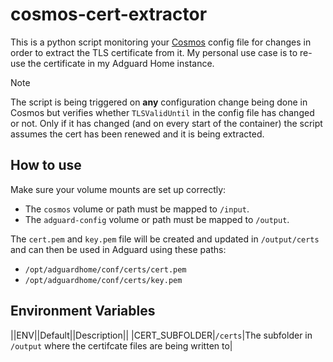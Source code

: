 # cosmos-cert-extractor
This is a python script monitoring your [Cosmos](https://github.com/azukaar/Cosmos-Server) config file for changes in order to extract the TLS certificate from it. My personal use case is to re-use the certificate in my Adguard Home instance.
> [!NOTE]
> The script is being triggered on __any__ configuration change being done in Cosmos but verifies whether `TLSValidUntil` in the config file has changed or not. Only if it has changed (and on every start of the container) the script assumes the cert has been renewed and it is being extracted.

## How to use
Make sure your volume mounts are set up correctly:
* The `cosmos` volume or path must be mapped to `/input`.
* The `adguard-config` volume or path must be mapped to `/output`.

The `cert.pem` and `key.pem` file will be created and updated in `/output/certs` and can then be used in Adguard using these paths:
* `/opt/adguardhome/conf/certs/cert.pem`
* `/opt/adguardhome/conf/certs/key.pem`

## Environment Variables
||ENV||Default||Description||
|CERT_SUBFOLDER|`/certs`|The subfolder in `/output` where the certifcate files are being written to| 